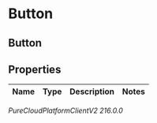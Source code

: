 # Button

## Button

## Properties

|Name | Type | Description | Notes|
|------------ | ------------- | ------------- | -------------|



_PureCloudPlatformClientV2 216.0.0_
